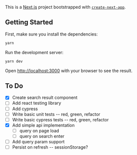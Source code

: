 This is a [Next.js](https://nextjs.org/) project bootstrapped with [`create-next-app`](https://github.com/vercel/next.js/tree/canary/packages/create-next-app).

## Getting Started

First, make sure you install the dependencies:

```bash
yarn
```

Run the development server:

```bash
yarn dev
```

Open [http://localhost:3000](http://localhost:3000) with your browser to see the result.

## To Do

- [x] Create search result component
- [ ] Add react testing library
- [ ] Add cypress
- [ ] Write basic unit tests -- red, green, refactor
- [ ] Write basic cypress tests -- red, green, refactor
- [x] Add simple api implementation
  - [ ] query on page load
  - [ ] query on search enter
- [ ] Add query param support
- [ ] Persist on refresh -- sessionStorage?

